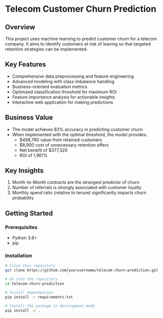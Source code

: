 # Telecom Customer Churn Prediction

## Overview
This project uses machine learning to predict customer churn for a telecom company. It aims to identify customers at risk of leaving so that targeted retention strategies can be implemented.

## Key Features
- Comprehensive data preprocessing and feature engineering
- Advanced modeling with class imbalance handling
- Business-oriented evaluation metrics
- Optimized classification threshold for maximum ROI
- Feature importance analysis for actionable insights
- Interactive web application for making predictions

## Business Value
- The model achieves 83% accuracy in predicting customer churn
- When implemented with the optimal threshold, the model provides:
  - $498,780 value from retained customers
  - $8,900 cost of unnecessary retention offers
  - Net benefit of $377,320
  - ROI of 1,961%

## Key Insights
1. Month-to-Month contracts are the strongest predictor of churn
2. Number of referrals is strongly associated with customer loyalty
3. Monthly spend ratio (relative to tenure) significantly impacts churn probability

## Getting Started

### Prerequisites
- Python 3.8+
- pip

### Installation
```bash
# Clone this repository
git clone https://github.com/yourusername/telecom-churn-prediction.git

# Go into the repository
cd telecom-churn-prediction

# Install dependencies
pip install -r requirements.txt

# Install the package in development mode
pip install -e .
